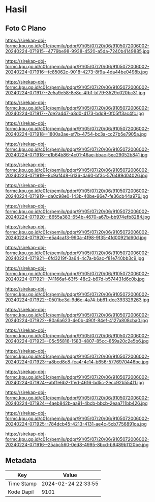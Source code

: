 # Hasil

## Foto C Plano

https://sirekap-obj-formc.kpu.go.id/c01c/pemilu/pdpr/91/05/07/20/06/9105072006002-20240224-071915--4779be98-9938-4520-a5da-7240b4149885.jpg

https://sirekap-obj-formc.kpu.go.id/c01c/pemilu/pdpr/91/05/07/20/06/9105072006002-20240224-071916--fc85062c-9018-4273-8f9a-4da44be0498b.jpg

https://sirekap-obj-formc.kpu.go.id/c01c/pemilu/pdpr/91/05/07/20/06/9105072006002-20240224-071917--2e5a9e58-8e8c-4fb1-bf79-3529c020bc31.jpg

https://sirekap-obj-formc.kpu.go.id/c01c/pemilu/pdpr/91/05/07/20/06/9105072006002-20240224-071917--7de2a447-a3d0-4173-bdd9-0f05ff3ac4fc.jpg

https://sirekap-obj-formc.kpu.go.id/c01c/pemilu/pdpr/91/05/07/20/06/9105072006002-20240224-071918--1800a3ae-ef7b-4754-bc3a-cc27b5e7905a.jpg

https://sirekap-obj-formc.kpu.go.id/c01c/pemilu/pdpr/91/05/07/20/06/9105072006002-20240224-071918--e1b64b86-4c01-46ae-bbac-5ec29052b841.jpg

https://sirekap-obj-formc.kpu.go.id/c01c/pemilu/pdpr/91/05/07/20/06/9105072006002-20240224-071919--8c9af4d8-6136-4a60-bf3c-576489d04026.jpg

https://sirekap-obj-formc.kpu.go.id/c01c/pemilu/pdpr/91/05/07/20/06/9105072006002-20240224-071919--da0c98e0-143b-40be-96e7-fe36cb44a976.jpg

https://sirekap-obj-formc.kpu.go.id/c01c/pemilu/pdpr/91/05/07/20/06/9105072006002-20240224-071920--8655a383-654b-4670-a67b-bb974efb8284.jpg

https://sirekap-obj-formc.kpu.go.id/c01c/pemilu/pdpr/91/05/07/20/06/9105072006002-20240224-071920--e5a4caf3-990a-4f98-9f35-4fd00921d60d.jpg

https://sirekap-obj-formc.kpu.go.id/c01c/pemilu/pdpr/91/05/07/20/06/9105072006002-20240224-071921--6fd3219f-3a64-4c7a-b6ac-f81e740bb3c9.jpg

https://sirekap-obj-formc.kpu.go.id/c01c/pemilu/pdpr/91/05/07/20/06/9105072006002-20240224-071921--741166af-63f5-48c2-b67d-b574431d6c0b.jpg

https://sirekap-obj-formc.kpu.go.id/c01c/pemilu/pdpr/91/05/07/20/06/9105072006002-20240224-071922--0501bc3d-9d6e-4a74-bb61-dcc393329263.jpg

https://sirekap-obj-formc.kpu.go.id/c01c/pemilu/pdpr/91/05/07/20/06/9105072006002-20240224-071922--80a6a623-4e0b-490f-84ef-4127a808cba0.jpg

https://sirekap-obj-formc.kpu.go.id/c01c/pemilu/pdpr/91/05/07/20/06/9105072006002-20240224-071923--05c55816-1583-4807-85cc-859a20c2e5b6.jpg

https://sirekap-obj-formc.kpu.go.id/c01c/pemilu/pdpr/91/05/07/20/06/9105072006002-20240224-071923--a8bcd8c8-fca4-4c14-b656-5776970446bc.jpg

https://sirekap-obj-formc.kpu.go.id/c01c/pemilu/pdpr/91/05/07/20/06/9105072006002-20240224-071924--abf1e6b2-1fed-4616-bd5c-2ecc92b55411.jpg

https://sirekap-obj-formc.kpu.go.id/c01c/pemilu/pdpr/91/05/07/20/06/9105072006002-20240224-071924--4aeb842b-aa91-4bcb-bbcb-2eaa711bb426.jpg

https://sirekap-obj-formc.kpu.go.id/c01c/pemilu/pdpr/91/05/07/20/06/9105072006002-20240224-071925--784dcb45-4213-4131-ae4c-5cb7756891ca.jpg

https://sirekap-obj-formc.kpu.go.id/c01c/pemilu/pdpr/91/05/07/20/06/9105072006002-20240224-071916--25abc560-0ed8-4995-8bcd-b9489b1120be.jpg


## Metadata

| Key        | Value               |
| ---------- | ------------------- |
| Time Stamp | 2024-02-24 22:33:55 |
| Kode Dapil | 9101                |



